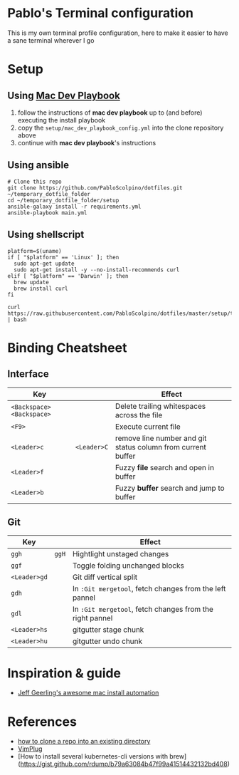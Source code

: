 # Pablo's Terminal configuration
This is my own terminal profile configuration, here to make it easier to have a sane terminal wherever I go

# Setup

## Using [Mac Dev Playbook](https://github.com/geerlingguy/mac-dev-playbook)

1. follow the instructions of **mac dev playbook** up to (and before) executing the install playbook
1. copy the `setup/mac_dev_playbook_config.yml` into the clone repository above
1. continue with **mac dev playbook**'s instructions

## Using ansible

    # Clone this repo
    git clone https://github.com/PabloScolpino/dotfiles.git ~/temporary_dotfile_folder
    cd ~/temporary_dotfile_folder/setup
    ansible-galaxy install -r requirements.yml
    ansible-playbook main.yml

## Using shellscript

    platform=$(uname)
    if [ "$platform" == 'Linux' ]; then
      sudo apt-get update
      sudo apt-get install -y --no-install-recommends curl
    elif [ "$platform" == 'Darwin' ]; then
      brew update
      brew install curl
    fi

    curl https://raw.githubusercontent.com/PabloScolpino/dotfiles/master/setup/terminal_setup.sh | bash

# Binding Cheatsheet

## Interface

|Key||Effect|
|-|-|-|
|`<Backspace><Backspace>`||Delete trailing whitespaces across the file|
|`<F9>`||Execute current file|
|`<Leader>c`|`<Leader>C`|remove line number and git status column from current buffer|
|`<Leader>f`||Fuzzy **file** search and open in buffer|
|`<Leader>b`||Fuzzy **buffer** search and jump to buffer|

## Git

|Key||Effect|
|-|-|-|
|`ggh`|`ggH`|Hightlight unstaged changes|
|`ggf`||Toggle folding unchanged blocks|
|`<Leader>gd`||Git diff vertical split|
|`gdh`||In `:Git mergetool`, fetch changes from the left pannel|
|`gdl`||In `:Git mergetool`, fetch changes from the right pannel|
|`<Leader>hs`||gitgutter stage chunk|
|`<Leader>hu`||gitgutter undo chunk|

# Inspiration & guide
* [Jeff Geerling's awesome mac install automation](https://github.com/geerlingguy/mac-dev-playbook)

# References
* [how to clone a repo into an existing directory](http://stackoverflow.com/questions/2411031/how-do-i-clone-into-a-non-empty-directory)
* [VimPlug](https://github.com/junegunn/vim-plug)
* [How to install several kubernetes-cli versions with brew] (https://gist.github.com/rdump/b79a63084b47f99a41514432132bd408)
